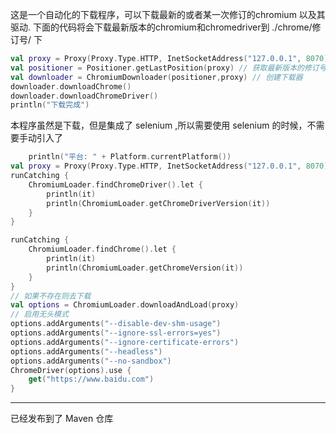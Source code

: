 这是一个自动化的下载程序，可以下载最新的或者某一次修订的chromium 以及其驱动.
下面的代码将会下载最新版本的chromium和chromedriver到 ./chrome/修订号/ 下
```kotlin
val proxy = Proxy(Proxy.Type.HTTP, InetSocketAddress("127.0.0.1", 8070))
val positioner = Positioner.getLastPosition(proxy) // 获取最新版本的修订号
val downloader = ChromiumDownloader(positioner,proxy) // 创建下载器
downloader.downloadChrome()
downloader.downloadChromeDriver()
println("下载完成")
```
本程序虽然是下载，但是集成了 selenium ,所以需要使用 selenium 的时候，不需要手动引入了

```kotlin
    println("平台: " + Platform.currentPlatform())
val proxy = Proxy(Proxy.Type.HTTP, InetSocketAddress("127.0.0.1", 8070))
runCatching {
    ChromiumLoader.findChromeDriver().let {
        println(it)
        println(ChromiumLoader.getChromeDriverVersion(it))
    }
}

runCatching {
    ChromiumLoader.findChrome().let {
        println(it)
        println(ChromiumLoader.getChromeVersion(it))
    }
}
// 如果不存在则去下载
val options = ChromiumLoader.downloadAndLoad(proxy)
// 启用无头模式
options.addArguments("--disable-dev-shm-usage")
options.addArguments("--ignore-ssl-errors=yes")
options.addArguments("--ignore-certificate-errors")
options.addArguments("--headless")
options.addArguments("--no-sandbox")
ChromeDriver(options).use {
    get("https://www.baidu.com")
}
```

---- 
已经发布到了 Maven 仓库
